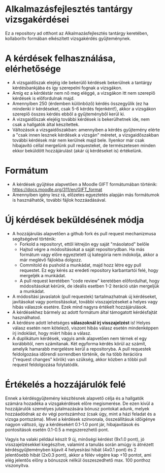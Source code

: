 # Alkalmazásfejlesztés tantárgy vizsgakérdései

Ez a repository ad otthont az Alkalmazásfejlesztés tantárgy keretében, kollaborítv formában elkészített vizsgakérdés gyűjteménynek.

# A kérdések felhasználása, elérhetősége

- A vizsgaidőszak elejéig ide bekerülő kérdések bekerülnek a tantárgy kérdésbankjába és így szerepelni fognak a vizsgákon.
- Amíg ez a kérdéstár nem nő meg eléggé, a vizsgákon itt nem szereplő kérdések is előfordulnak majd.
- Amennyiben 250 (érdemben különböző) kérdés összegyűlik (ez ha mindenki ír kérdéseket, csak 5-6 kérdés fejenként!), akkor a vizsgákon szereplő összes kérdés ebből a gyűjteményből kerül ki.
- A vizsgaidőszak elejéig további kérdések is bekerülhetnek ide, nem csak a hallgatók által készítettek.
- Változások a vizsgaidőszakban: amennyiben a kérdés gyűjtemény elérte a "csak innen lesznek kérdések a vizsgán" méretet, a vizsgaidőszakban további kérdések már nem kerülnek majd bele. Ilyenkor már csak hibajavító céllal mergelünk pull requesteket, de természetesen minden ekkor beküldött hozzájárulást (akár új kérdéseket is) értékelünk.

# Formátum

- A kérdések gyűjtése alapvetően a Moodle GIFT formátumában történik: https://docs.moodle.org/311/en/GIFT_format
- Amennyiben igény lesz rá, előzetes egyeztetés alapján más formátumok is használhatók, további fájlok hozzáadásával.

# Új kérdések beküldésének módja

- A hozzájárulás alapvetően a github fork és pull request mechanizmusa segítségével történik:
  - Forkold a repositoryt, ettől létrejön egy saját "másolatod" belőle
  - Hajtsd végre a módosításokat a saját repositorydban. Ha más formátum vagy előre egyeztetett új kategória nem indokolja, akkor a már meglévő fájlokba dolgozz.
  - Commitold és pushold a munkádat, majd hozz létre egy pull requestet. Ez egy kérés az eredeti repository karbantartói felé, hogy mergeljék a munkádat.
  - A pull request keretében "code review" keretében előfordulhat, hogy módosításokat kérünk, de ideális esetben 1-2 iteráció után mergeljük a munkádat.
- A módosítási javaslatok (pull requestek) tartalmazhatnak új kérdéseket, javításokat vagy pontosításokat, további visszajelzéseket a helyes vagy hibás válaszok esetére. Ezek mind nagyra értékelt hozzájárulások.
- A kérdésekhez bármely az adott formátum által támogatott kérdésfajtát használhatod.
- A kérdésre adott lehetséges **válaszoknál írj visszajelzést** is! Helyes válasz esetén nem kötelező, viszont hibás válasz esetén mindenképpen írj indoklást, hogy miért hibás a válasz.
- A duplikátum kérdések, vagyis amik alapvetően nem térnek el egy korábbitól, nem számítanak. Két egyforma kérdés körül az számít, amelyik hamarabb mergelésre kerül a repositoryba. A pull requestek feldolgozása időrendi sorrendben történik, de ha több iterációra ("request changes" körök) van szükség, akkor közben a többi pull request feldolgozása folytatódik.

# Értékelés a hozzájárulók felé

Ennek a kérdésgyűjtemény készítésnek alapvető célja és a hallgatók számára hozadéka a vizsgakérdések előre megismerése. De ezen kívül a hozzájárulók személyes jutalmazására bónusz pontokat adunk, melyek hozzáadódnak az év végi pontszámhoz (csak úgy, mint a házi feladat és a vizsga pontszáma). Mivel a kérdések színvonala, összeállításuk időigénye nagyon változó, így a kérdésekért 0.1-1.0 pont jár, hibajavítások és pontosítások esetén 0.1-0.5 a megszerezhető pont.

Vagyis ha valaki például készít 9 új, minőségi kérdést (9x1.0 pont), jó visszajelzésekkel kiegészítve, valamint a tanulás során amúgy is átnézett kérdésgyűjteményben kijavít 4 helyesírási hibát (4x0.1 pont) és 2 jelentősebb hibát (2x0.3 pont), akkor a félév végére kap +10 pontot, ami elég jelentős előny a bónuszok nélkül összeszedhető max. 100 ponthoz viszonyítva.
